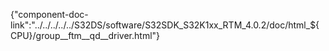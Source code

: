 {"component-doc-link":"../../../../../S32DS/software/S32SDK_S32K1xx_RTM_4.0.2/doc/html_${CPU}/group__ftm__qd__driver.html"}
